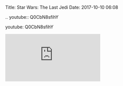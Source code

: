 Title: Star Wars: The Last Jedi
Date: 2017-10-10 06:08

.. youtube:: Q0CbN8sfihY

youtube: Q0CbN8sfihY


<div class="youtube youtube-16x9">
<iframe src="https://www.youtube.com/embed/Q0CbN8sfihY" allowfullscreen seamless frameBorder="0"></iframe>
</div>

